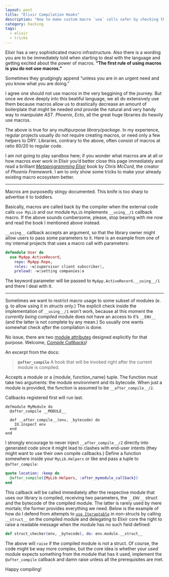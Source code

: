 ```yaml
---
layout: post
title: "Elixir Compilation Hooks"
description: "How to make custom macro `use` calls safer by checking the conditions met"
category: hacking
tags:
  - elixir
  - tricks
---
```


Elixir has a very sophisticated macro infrastructure. Also there is a wording you are to be immediately told when starting to deal with the language and getting excited about the power of macros. **“The first rule of using macros is you do not use macros.”** 

Sometimes they grudgingly append “unless you are in an urgent need and you know what you are doing.”

I agree one should not use macros in the very beggining of the journey. But once we dove deeply into this beatiful language, we all do extensively use them because macros allow us to drastically decrease an amount of boilerplate that might be needed _and_ provide the natural and very handy way to manipulate _AST_. _Phoenix_, _Ecto_, all the great huge libraries do heavily use macros.

The above is true for any multipurpose _library_/_package_. In my experience, regular projects usually do not require creating macros, or need only a few helpers to DRY. Libraries, contrary to the above, often consist of macros at ratio 80/20 to regular code.

I am not going to play sandbox here; if you wonder what macros are at all or how macros ever work in Elixir you’d better close this page immediately and read a brilliant [_Metaprogramming Elixir_](https://pragprog.com/book/cmelixir/metaprogramming-elixir) book by _Chris McCord_, the creator of _Phoenix Framework_. I am to only show some tricks to make your already existing macro ecosystem better.

---

Macros are purposedly stingy documented. This knife is too sharp to advertise it to toddlers.

Basically, macros are called back by the compiler when the external code calls `use MyLib` and our module `MyLib` implements `__using__/1` callback macro. If the above sounds cumbersome, please, stop bearing with me now and read the book I mentioned above instead.

`__using__` callback accepts an argument, so that the library owner might allow users to pass some parameters to it. Here is an example from one of my internal projects that uses a macro call with parameters:

```elixir
defmodule User do
  use MyApp.ActiveRecord,
    repo: MyApp.Repo,
    roles: ~w|supervisor client subscriber|,
    preload: ~w|setting companies|a
```

The keyword parameter will be passed to `MyApp.ActiveRecord.__using__/1` and there I deal with it.

---

Sometimes we want to restrict macro usage to some subset of modules (e. g. to allow using it in _structs_ only.) The explicit check inside the implementation of `__using__/1` won’t work, because at this moment the _currently being compiled_ module does not have an access to it’s `__ENV__` (and the latter is not complete by any mean.) So usually one wants somewhat check _after_ the compilation is done.

No issue, there are two [module attributes](https://hexdocs.pm/elixir/Module.html#module-module-attributes) designed explicitly for that purpose. Welcome, [_Compile Callbacks_](https://hexdocs.pm/elixir/Module.html#module-compile-callbacks)!

An excerpt from the docs:

> **`@after_compile`**
> A hook that will be invoked right after the current module is compiled.
>
  Accepts a module or a {module, function_name} tuple. The function must take two arguments: the module environment and its bytecode. When just a module is provided, the function is assumed to be `__after_compile__/2`.
>
  Callbacks registered first will run last.
>
    defmodule MyModule do
      @after_compile __MODULE__

      def __after_compile__(env, _bytecode) do
        IO.inspect env
      end
    end

I strongly encourage to never inject `__after_compile__/2` directly into generated code since it might lead to clashes with end-user intents (they might want to use their own compile callbacks.) Define a function somewhere inside your `MyLib.Helpers` or like and pass a tuple to `@after_compile`:

```elixir
quote location: :keep do
  @after_compile({MyLib.Helpers, :after_mymodule_callback})
end
```

This callback will be called immediately after the respective module that uses our library is compiled, receiving two parameters, the `__ENV__` struct and the bytecode of the compiled module. The latter is rarely used by mere mortals; the former provides everything we need. Below is the example of how do I defend from attempts to [`use Iteraptable`](https://hexdocs.pm/iteraptor/Iteraptor.Iteraptable.html) in non-structs by calling `__struct__` on the compiled module and delegating to Elixir core the right to raise a readable message when the module has no such field defined:

```elixir
def struct_checker(env, _bytecode), do: env.module.__struct__
```

The above will `raise` if the compiled module is not a struct. Of course, the code might be way more complex, but the core idea is whether your _used_ module expects something from the module that has it used, implement the `@after_compile` callback and damn raise unless all the prerequisites are met.

Happy compiling!
